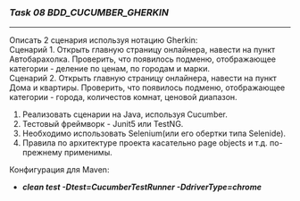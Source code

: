 ### **_Task 08 BDD_CUCUMBER_GHERKIN_**

---
Описать 2 сценария используя нотацию Gherkin:<br>
Сценарий 1. Открыть главную страницу онлайнера, навести на пункт Автобарахолка.
Проверить, что появилось подменю, отображающее категории - деление по ценам, по городам и марки.<br>
Сценарий 2. Открыть главную страницу онлайнера, навести на пункт Дома и квартиры.
Проверить, что появилось подменю, отображающее категории - города, количестов комнат, ценовой диапазон.
1. Реализовать сценарии на Java, используя Cucumber.
2. Тестовый фреймворк - Junit5 или TestNG.
3. Необходимо использовать Selenium(или его обертки типа Selenide).
4. Правила по архитектуре проекта касательно page objects и т.д. по-прежнему применимы.

Конфигурация для Maven:<br>
+ ***clean test -Dtest=CucumberTestRunner -DdriverType=chrome***